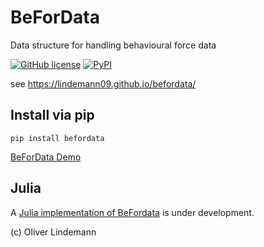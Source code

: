 # BeForData

Data structure for handling behavioural force data

[![GitHub license](https://img.shields.io/github/license/lindemann09/befordata)](https://github.com/lindemann09/befordata/blob/master/LICENSE)
[![PyPI](https://img.shields.io/pypi/v/befordata?style=flat)](https://pypi.org/project/befordata/)

see  https://lindemann09.github.io/befordata/


## Install via pip

```
pip install befordata
```


[BeForData Demo](https://lindemann09.github.io/befordata/demo_befordata.html)


## Julia

A [Julia implementation of BeFordata](https://github.com/lindemann09/BeForData.jl) is under development.

(c) Oliver Lindemann
